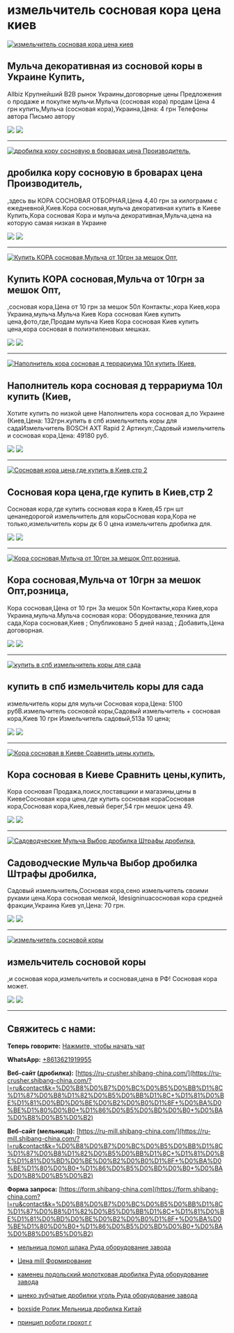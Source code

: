 # измельчитель сосновая кора цена киев

<a href="https://swt.shibang-china.com/?l=ru&img&k=%D0%B8%D0%B7%D0%BC%D0%B5%D0%BB%D1%8C%D1%87%D0%B8%D1%82%D0%B5%D0%BB%D1%8C+%D1%81%D0%BE%D1%81%D0%BD%D0%BE%D0%B2%D0%B0%D1%8F+%D0%BA%D0%BE%D1%80%D0%B0+%D1%86%D0%B5%D0%BD%D0%B0+%D0%BA%D0%B8%D0%B5%D0%B2" target="_blank">![измельчитель сосновая кора цена киев](http://static.shibang-china.com/all-800x300/1164.jpg)</a>

## Мульча декоративная из сосновой коры в Украине Купить,
Allbiz Крупнейший B2B рынок Украины,договорные цены Предложения о продаже и покупке мульчи.Мульча (сосновая кора) продам Цена 4 грн купить,Мульча (сосновая кора),Украина,Цена: 4 грн Телефоны автора Письмо автору


<a href="https://whatsapp.shibangsoft.com/WhatsApp.php" target="_blank" title="WhatsApp">![](http://static.shibang-china.com/icon/whatsapp.png)</a> <a href="https://swt.shibang-china.com/?l=ru&icon&k=%D0%B8%D0%B7%D0%BC%D0%B5%D0%BB%D1%8C%D1%87%D0%B8%D1%82%D0%B5%D0%BB%D1%8C+%D1%81%D0%BE%D1%81%D0%BD%D0%BE%D0%B2%D0%B0%D1%8F+%D0%BA%D0%BE%D1%80%D0%B0+%D1%86%D0%B5%D0%BD%D0%B0+%D0%BA%D0%B8%D0%B5%D0%B2" target="_blank">![](http://static.shibang-china.com/icon/chat-ru.png)</a>

---

<a href="https://swt.shibang-china.com/?l=ru&img&k=%D0%B8%D0%B7%D0%BC%D0%B5%D0%BB%D1%8C%D1%87%D0%B8%D1%82%D0%B5%D0%BB%D1%8C+%D1%81%D0%BE%D1%81%D0%BD%D0%BE%D0%B2%D0%B0%D1%8F+%D0%BA%D0%BE%D1%80%D0%B0+%D1%86%D0%B5%D0%BD%D0%B0+%D0%BA%D0%B8%D0%B5%D0%B2" target="_blank">![дробилка кору сосновую в броварах цена Производитель,](http://static.shibang-china.com/all-800x300/260.jpg)</a>

## дробилка кору сосновую в броварах цена Производитель,
,здесь вы КОРА СОСНОВАЯ ОТБОРНАЯ,Цена 4,40 грн за килограмм с ежедневной,Киев.Кора сосновая,мульча декоративная купить в Киеве Купить,Кора сосновая Кора и мульча декоративная,Мульча,цена на которую самая низкая в Украине


<a href="https://whatsapp.shibangsoft.com/WhatsApp.php" target="_blank" title="WhatsApp">![](http://static.shibang-china.com/icon/whatsapp.png)</a> <a href="https://swt.shibang-china.com/?l=ru&icon&k=%D0%B8%D0%B7%D0%BC%D0%B5%D0%BB%D1%8C%D1%87%D0%B8%D1%82%D0%B5%D0%BB%D1%8C+%D1%81%D0%BE%D1%81%D0%BD%D0%BE%D0%B2%D0%B0%D1%8F+%D0%BA%D0%BE%D1%80%D0%B0+%D1%86%D0%B5%D0%BD%D0%B0+%D0%BA%D0%B8%D0%B5%D0%B2" target="_blank">![](http://static.shibang-china.com/icon/chat-ru.png)</a>

---

<a href="https://swt.shibang-china.com/?l=ru&img&k=%D0%B8%D0%B7%D0%BC%D0%B5%D0%BB%D1%8C%D1%87%D0%B8%D1%82%D0%B5%D0%BB%D1%8C+%D1%81%D0%BE%D1%81%D0%BD%D0%BE%D0%B2%D0%B0%D1%8F+%D0%BA%D0%BE%D1%80%D0%B0+%D1%86%D0%B5%D0%BD%D0%B0+%D0%BA%D0%B8%D0%B5%D0%B2" target="_blank">![Купить КОРА сосновая,Мульча от 10грн за мешок Опт,](http://static.shibang-china.com/all-800x300/1196.jpg)</a>

## Купить КОРА сосновая,Мульча от 10грн за мешок Опт,
,сосновая кора,Цена от 10 грн за мешок 50л Контакты:,кора Киев,кора Украина,мульча.Мульча Киев Кора сосновая Киев купить цена,фото,где,Продам мульча Киев Кора сосновая Киев купить цена,кора сосновая в полиэтиленовых мешках.


<a href="https://whatsapp.shibangsoft.com/WhatsApp.php" target="_blank" title="WhatsApp">![](http://static.shibang-china.com/icon/whatsapp.png)</a> <a href="https://swt.shibang-china.com/?l=ru&icon&k=%D0%B8%D0%B7%D0%BC%D0%B5%D0%BB%D1%8C%D1%87%D0%B8%D1%82%D0%B5%D0%BB%D1%8C+%D1%81%D0%BE%D1%81%D0%BD%D0%BE%D0%B2%D0%B0%D1%8F+%D0%BA%D0%BE%D1%80%D0%B0+%D1%86%D0%B5%D0%BD%D0%B0+%D0%BA%D0%B8%D0%B5%D0%B2" target="_blank">![](http://static.shibang-china.com/icon/chat-ru.png)</a>

---

<a href="https://swt.shibang-china.com/?l=ru&img&k=%D0%B8%D0%B7%D0%BC%D0%B5%D0%BB%D1%8C%D1%87%D0%B8%D1%82%D0%B5%D0%BB%D1%8C+%D1%81%D0%BE%D1%81%D0%BD%D0%BE%D0%B2%D0%B0%D1%8F+%D0%BA%D0%BE%D1%80%D0%B0+%D1%86%D0%B5%D0%BD%D0%B0+%D0%BA%D0%B8%D0%B5%D0%B2" target="_blank">![Наполнитель кора сосновая д террариума 10л купить (Киев,](http://static.shibang-china.com/all-800x300/973.jpg)</a>

## Наполнитель кора сосновая д террариума 10л купить (Киев,
Хотите купить по низкой цене Наполнитель кора сосновая д,по Украине (Киев,Цена: 132грн.купить в спб измельчитель коры для садаИзмельчитель BOSCH AXT Rapid 2 Артикул:,Садовый измельчитель и сосновая кора,Цена: 49180 руб.


<a href="https://whatsapp.shibangsoft.com/WhatsApp.php" target="_blank" title="WhatsApp">![](http://static.shibang-china.com/icon/whatsapp.png)</a> <a href="https://swt.shibang-china.com/?l=ru&icon&k=%D0%B8%D0%B7%D0%BC%D0%B5%D0%BB%D1%8C%D1%87%D0%B8%D1%82%D0%B5%D0%BB%D1%8C+%D1%81%D0%BE%D1%81%D0%BD%D0%BE%D0%B2%D0%B0%D1%8F+%D0%BA%D0%BE%D1%80%D0%B0+%D1%86%D0%B5%D0%BD%D0%B0+%D0%BA%D0%B8%D0%B5%D0%B2" target="_blank">![](http://static.shibang-china.com/icon/chat-ru.png)</a>

---

<a href="https://swt.shibang-china.com/?l=ru&img&k=%D0%B8%D0%B7%D0%BC%D0%B5%D0%BB%D1%8C%D1%87%D0%B8%D1%82%D0%B5%D0%BB%D1%8C+%D1%81%D0%BE%D1%81%D0%BD%D0%BE%D0%B2%D0%B0%D1%8F+%D0%BA%D0%BE%D1%80%D0%B0+%D1%86%D0%B5%D0%BD%D0%B0+%D0%BA%D0%B8%D0%B5%D0%B2" target="_blank">![Сосновая кора цена,где купить в Киев,стр 2](http://static.shibang-china.com/all-800x300/875.jpg)</a>

## Сосновая кора цена,где купить в Киев,стр 2
Сосновая кора,где купить сосновая кора в Киев,45 грн шт ценанедорогой измельчитель для корыСосновая кора,Кора не только,измельчитель коры дк 6 0 цена измельчитель дробилка для.


<a href="https://whatsapp.shibangsoft.com/WhatsApp.php" target="_blank" title="WhatsApp">![](http://static.shibang-china.com/icon/whatsapp.png)</a> <a href="https://swt.shibang-china.com/?l=ru&icon&k=%D0%B8%D0%B7%D0%BC%D0%B5%D0%BB%D1%8C%D1%87%D0%B8%D1%82%D0%B5%D0%BB%D1%8C+%D1%81%D0%BE%D1%81%D0%BD%D0%BE%D0%B2%D0%B0%D1%8F+%D0%BA%D0%BE%D1%80%D0%B0+%D1%86%D0%B5%D0%BD%D0%B0+%D0%BA%D0%B8%D0%B5%D0%B2" target="_blank">![](http://static.shibang-china.com/icon/chat-ru.png)</a>

---

<a href="https://swt.shibang-china.com/?l=ru&img&k=%D0%B8%D0%B7%D0%BC%D0%B5%D0%BB%D1%8C%D1%87%D0%B8%D1%82%D0%B5%D0%BB%D1%8C+%D1%81%D0%BE%D1%81%D0%BD%D0%BE%D0%B2%D0%B0%D1%8F+%D0%BA%D0%BE%D1%80%D0%B0+%D1%86%D0%B5%D0%BD%D0%B0+%D0%BA%D0%B8%D0%B5%D0%B2" target="_blank">![Кора сосновая,Мульча от 10грн за мешок Опт,розница,](http://static.shibang-china.com/all-800x300/443.jpg)</a>

## Кора сосновая,Мульча от 10грн за мешок Опт,розница,
Кора сосновая,Цена от 10 грн За мешок 50л Контакты,кора Киев,кора Украина,мульча.Мульча сосновая кора: Оборудование,техника для сада,Кора сосновая,Киев ; Опубликовано 5 дней назад ; Добавить,Цена договорная.


<a href="https://whatsapp.shibangsoft.com/WhatsApp.php" target="_blank" title="WhatsApp">![](http://static.shibang-china.com/icon/whatsapp.png)</a> <a href="https://swt.shibang-china.com/?l=ru&icon&k=%D0%B8%D0%B7%D0%BC%D0%B5%D0%BB%D1%8C%D1%87%D0%B8%D1%82%D0%B5%D0%BB%D1%8C+%D1%81%D0%BE%D1%81%D0%BD%D0%BE%D0%B2%D0%B0%D1%8F+%D0%BA%D0%BE%D1%80%D0%B0+%D1%86%D0%B5%D0%BD%D0%B0+%D0%BA%D0%B8%D0%B5%D0%B2" target="_blank">![](http://static.shibang-china.com/icon/chat-ru.png)</a>

---

<a href="https://swt.shibang-china.com/?l=ru&img&k=%D0%B8%D0%B7%D0%BC%D0%B5%D0%BB%D1%8C%D1%87%D0%B8%D1%82%D0%B5%D0%BB%D1%8C+%D1%81%D0%BE%D1%81%D0%BD%D0%BE%D0%B2%D0%B0%D1%8F+%D0%BA%D0%BE%D1%80%D0%B0+%D1%86%D0%B5%D0%BD%D0%B0+%D0%BA%D0%B8%D0%B5%D0%B2" target="_blank">![купить в спб измельчитель коры для сада](http://static.shibang-china.com/all-800x300/988.jpg)</a>

## купить в спб измельчитель коры для сада
измельчитель коры для мульчи Сосновая кора,Цена: 5100 рубВ.измельчитель сосновой коры,Садовый измельчитель + сосновая кора,Киев 10 грн Измельчитель садовый,513а 10 цена;


<a href="https://whatsapp.shibangsoft.com/WhatsApp.php" target="_blank" title="WhatsApp">![](http://static.shibang-china.com/icon/whatsapp.png)</a> <a href="https://swt.shibang-china.com/?l=ru&icon&k=%D0%B8%D0%B7%D0%BC%D0%B5%D0%BB%D1%8C%D1%87%D0%B8%D1%82%D0%B5%D0%BB%D1%8C+%D1%81%D0%BE%D1%81%D0%BD%D0%BE%D0%B2%D0%B0%D1%8F+%D0%BA%D0%BE%D1%80%D0%B0+%D1%86%D0%B5%D0%BD%D0%B0+%D0%BA%D0%B8%D0%B5%D0%B2" target="_blank">![](http://static.shibang-china.com/icon/chat-ru.png)</a>

---

<a href="https://swt.shibang-china.com/?l=ru&img&k=%D0%B8%D0%B7%D0%BC%D0%B5%D0%BB%D1%8C%D1%87%D0%B8%D1%82%D0%B5%D0%BB%D1%8C+%D1%81%D0%BE%D1%81%D0%BD%D0%BE%D0%B2%D0%B0%D1%8F+%D0%BA%D0%BE%D1%80%D0%B0+%D1%86%D0%B5%D0%BD%D0%B0+%D0%BA%D0%B8%D0%B5%D0%B2" target="_blank">![Кора сосновая в Киеве Сравнить цены,купить,](http://static.shibang-china.com/all-800x300/1495.jpg)</a>

## Кора сосновая в Киеве Сравнить цены,купить,
Кора сосновая Продажа,поиск,поставщики и магазины,цены в КиевеСосновая кора цена,где купить сосновая кораСосновая кора,Сосновая кора,Киев,левый берег,54 грн мешок цена 49.


<a href="https://whatsapp.shibangsoft.com/WhatsApp.php" target="_blank" title="WhatsApp">![](http://static.shibang-china.com/icon/whatsapp.png)</a> <a href="https://swt.shibang-china.com/?l=ru&icon&k=%D0%B8%D0%B7%D0%BC%D0%B5%D0%BB%D1%8C%D1%87%D0%B8%D1%82%D0%B5%D0%BB%D1%8C+%D1%81%D0%BE%D1%81%D0%BD%D0%BE%D0%B2%D0%B0%D1%8F+%D0%BA%D0%BE%D1%80%D0%B0+%D1%86%D0%B5%D0%BD%D0%B0+%D0%BA%D0%B8%D0%B5%D0%B2" target="_blank">![](http://static.shibang-china.com/icon/chat-ru.png)</a>

---

<a href="https://swt.shibang-china.com/?l=ru&img&k=%D0%B8%D0%B7%D0%BC%D0%B5%D0%BB%D1%8C%D1%87%D0%B8%D1%82%D0%B5%D0%BB%D1%8C+%D1%81%D0%BE%D1%81%D0%BD%D0%BE%D0%B2%D0%B0%D1%8F+%D0%BA%D0%BE%D1%80%D0%B0+%D1%86%D0%B5%D0%BD%D0%B0+%D0%BA%D0%B8%D0%B5%D0%B2" target="_blank">![Садоводческие Мульча Выбор дробилка Штрафы дробилка,](http://static.shibang-china.com/all-800x300/1290.jpg)</a>

## Садоводческие Мульча Выбор дробилка Штрафы дробилка,
Садовый измельчитель,Сосновая кора,сено измельчитель своими руками цена.Кора сосновая мелкой, ldesigninuaсосновая кора средней фракции,Украина Киев ул,Цена: 70 грн.


<a href="https://whatsapp.shibangsoft.com/WhatsApp.php" target="_blank" title="WhatsApp">![](http://static.shibang-china.com/icon/whatsapp.png)</a> <a href="https://swt.shibang-china.com/?l=ru&icon&k=%D0%B8%D0%B7%D0%BC%D0%B5%D0%BB%D1%8C%D1%87%D0%B8%D1%82%D0%B5%D0%BB%D1%8C+%D1%81%D0%BE%D1%81%D0%BD%D0%BE%D0%B2%D0%B0%D1%8F+%D0%BA%D0%BE%D1%80%D0%B0+%D1%86%D0%B5%D0%BD%D0%B0+%D0%BA%D0%B8%D0%B5%D0%B2" target="_blank">![](http://static.shibang-china.com/icon/chat-ru.png)</a>

---

<a href="https://swt.shibang-china.com/?l=ru&img&k=%D0%B8%D0%B7%D0%BC%D0%B5%D0%BB%D1%8C%D1%87%D0%B8%D1%82%D0%B5%D0%BB%D1%8C+%D1%81%D0%BE%D1%81%D0%BD%D0%BE%D0%B2%D0%B0%D1%8F+%D0%BA%D0%BE%D1%80%D0%B0+%D1%86%D0%B5%D0%BD%D0%B0+%D0%BA%D0%B8%D0%B5%D0%B2" target="_blank">![измельчитель сосновой коры](http://static.shibang-china.com/all-800x300/807.jpg)</a>

## измельчитель сосновой коры
,и сосновая кора,измельчитель и сосновая,цена в РФ! Сосновая кора может.

<a href="https://whatsapp.shibangsoft.com/WhatsApp.php" target="_blank" title="WhatsApp">![](http://static.shibang-china.com/icon/whatsapp.png)</a> <a href="https://swt.shibang-china.com/?l=ru&icon&k=%D0%B8%D0%B7%D0%BC%D0%B5%D0%BB%D1%8C%D1%87%D0%B8%D1%82%D0%B5%D0%BB%D1%8C+%D1%81%D0%BE%D1%81%D0%BD%D0%BE%D0%B2%D0%B0%D1%8F+%D0%BA%D0%BE%D1%80%D0%B0+%D1%86%D0%B5%D0%BD%D0%B0+%D0%BA%D0%B8%D0%B5%D0%B2" target="_blank">![](http://static.shibang-china.com/icon/chat-ru.png)</a>

---
## Свяжитесь с нами:

**Теперь говорите:** [Нажмите, чтобы начать чат](https://swt.shibang-china.com?l=ru&contact&k=%D0%B8%D0%B7%D0%BC%D0%B5%D0%BB%D1%8C%D1%87%D0%B8%D1%82%D0%B5%D0%BB%D1%8C+%D1%81%D0%BE%D1%81%D0%BD%D0%BE%D0%B2%D0%B0%D1%8F+%D0%BA%D0%BE%D1%80%D0%B0+%D1%86%D0%B5%D0%BD%D0%B0+%D0%BA%D0%B8%D0%B5%D0%B2)

**WhatsApp:**  [+8613621919955](https://whatsapp.shibangsoft.com/WhatsApp.php)

**Веб-сайт (дробилка):** [https://ru-crusher.shibang-china.com/](https://ru-crusher.shibang-china.com/?l=ru&contact&k=%D0%B8%D0%B7%D0%BC%D0%B5%D0%BB%D1%8C%D1%87%D0%B8%D1%82%D0%B5%D0%BB%D1%8C+%D1%81%D0%BE%D1%81%D0%BD%D0%BE%D0%B2%D0%B0%D1%8F+%D0%BA%D0%BE%D1%80%D0%B0+%D1%86%D0%B5%D0%BD%D0%B0+%D0%BA%D0%B8%D0%B5%D0%B2)

**Веб-сайт (мельница):** [https://ru-mill.shibang-china.com/](https://ru-mill.shibang-china.com/?l=ru&contact&k=%D0%B8%D0%B7%D0%BC%D0%B5%D0%BB%D1%8C%D1%87%D0%B8%D1%82%D0%B5%D0%BB%D1%8C+%D1%81%D0%BE%D1%81%D0%BD%D0%BE%D0%B2%D0%B0%D1%8F+%D0%BA%D0%BE%D1%80%D0%B0+%D1%86%D0%B5%D0%BD%D0%B0+%D0%BA%D0%B8%D0%B5%D0%B2)

**Форма запроса:** [https://form.shibang-china.com](https://form.shibang-china.com?l=ru&contact&k=%D0%B8%D0%B7%D0%BC%D0%B5%D0%BB%D1%8C%D1%87%D0%B8%D1%82%D0%B5%D0%BB%D1%8C+%D1%81%D0%BE%D1%81%D0%BD%D0%BE%D0%B2%D0%B0%D1%8F+%D0%BA%D0%BE%D1%80%D0%B0+%D1%86%D0%B5%D0%BD%D0%B0+%D0%BA%D0%B8%D0%B5%D0%B2)

* [мельница помол шлака Руда оборудование завода](../99/%D0%BC%D0%B5%D0%BB%D1%8C%D0%BD%D0%B8%D1%86%D0%B0%20%D0%BF%D0%BE%D0%BC%D0%BE%D0%BB%20%D1%88%D0%BB%D0%B0%D0%BA%D0%B0%20%D0%A0%D1%83%D0%B4%D0%B0%20%D0%BE%D0%B1%D0%BE%D1%80%D1%83%D0%B4%D0%BE%D0%B2%D0%B0%D0%BD%D0%B8%D0%B5%20%D0%B7%D0%B0%D0%B2%D0%BE%D0%B4%D0%B0.md)

* [Цена mill Формирование](../104/%D0%A6%D0%B5%D0%BD%D0%B0%20mill%20%D0%A4%D0%BE%D1%80%D0%BC%D0%B8%D1%80%D0%BE%D0%B2%D0%B0%D0%BD%D0%B8%D0%B5.md)

* [каменец подольский молотковая дробилка Руда оборудование завода](../97/%D0%BA%D0%B0%D0%BC%D0%B5%D0%BD%D0%B5%D1%86%20%D0%BF%D0%BE%D0%B4%D0%BE%D0%BB%D1%8C%D1%81%D0%BA%D0%B8%D0%B9%20%D0%BC%D0%BE%D0%BB%D0%BE%D1%82%D0%BA%D0%BE%D0%B2%D0%B0%D1%8F%20%D0%B4%D1%80%D0%BE%D0%B1%D0%B8%D0%BB%D0%BA%D0%B0%20%D0%A0%D1%83%D0%B4%D0%B0%20%D0%BE%D0%B1%D0%BE%D1%80%D1%83%D0%B4%D0%BE%D0%B2%D0%B0%D0%BD%D0%B8%D0%B5%20%D0%B7%D0%B0%D0%B2%D0%BE%D0%B4%D0%B0.md)

* [шнеко зубчатые дробилки уголь Руда оборудование завода](../98/%D1%88%D0%BD%D0%B5%D0%BA%D0%BE%20%D0%B7%D1%83%D0%B1%D1%87%D0%B0%D1%82%D1%8B%D0%B5%20%D0%B4%D1%80%D0%BE%D0%B1%D0%B8%D0%BB%D0%BA%D0%B8%20%D1%83%D0%B3%D0%BE%D0%BB%D1%8C%20%D0%A0%D1%83%D0%B4%D0%B0%20%D0%BE%D0%B1%D0%BE%D1%80%D1%83%D0%B4%D0%BE%D0%B2%D0%B0%D0%BD%D0%B8%D0%B5%20%D0%B7%D0%B0%D0%B2%D0%BE%D0%B4%D0%B0.md)

* [boxside Ролик Мельница дробилка Китай](../96/boxside%20%D0%A0%D0%BE%D0%BB%D0%B8%D0%BA%20%D0%9C%D0%B5%D0%BB%D1%8C%D0%BD%D0%B8%D1%86%D0%B0%20%D0%B4%D1%80%D0%BE%D0%B1%D0%B8%D0%BB%D0%BA%D0%B0%20%D0%9A%D0%B8%D1%82%D0%B0%D0%B9.md)

* [принцип роботи грохот г](../103/%D0%BF%D1%80%D0%B8%D0%BD%D1%86%D0%B8%D0%BF%20%D1%80%D0%BE%D0%B1%D0%BE%D1%82%D0%B8%20%D0%B3%D1%80%D0%BE%D1%85%D0%BE%D1%82%20%D0%B3.md)